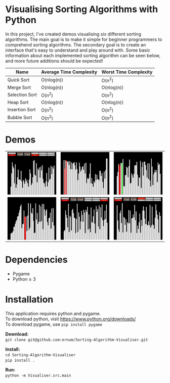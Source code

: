 # Visualising Sorting Algorithms with Python

In this project, I've created demos visualising six different sorting algorithms. The main goal is to make it simple for beginner programmers to comprehend sorting algorithms. The secondary goal is to create an interface that's easy to understand and play around with. Some basic information about each implemented sorting algorithm can be seen below, and more future additions should be expected!

| Name | Average Time Complexity | Worst Time Complexity |
| - | - | - |
| Quick Sort |  O(nlog(n)) | O(n<sup>2</sup>) |
| Merge Sort | O(nlog(n)) | O(nlog(n)) |
| Selection Sort | O(n<sup>2</sup>) | O(n<sup>2</sup>) |
| Heap Sort | O(nlog(n)) | O(nlog(n)) |
| Insertion Sort | O(n<sup>2</sup>) | O(n<sup>2</sup>) |
| Bubble Sort | O(n<sup>2</sup>) | O(n<sup>2</sup>) |

# Demos
|                            |                            |                         |
| -------------------------- | -------------------------- | ----------------------- |
| ![](gifs/bubble-sort.gif)    | ![](gifs/heap-sort.gif) | ![](gifs/insertion-sort.gif)  |
| ![](gifs/merge-sort.gif) | ![](gifs/quick-sort.gif)      | ![](gifs/selection-sort.gif)  |
# Dependencies

* Pygame
* Python &ge; 3

# Installation
This application requires python and pygame.  
To download python, visit https://www.python.org/downloads/  
To download pygame, use ```pip install pygame```

**Download:**  
```git clone git@github.com:ernum/Sorting-Algorithm-Visualiser.git```

**Install:**  
```cd Sorting-Algorithm-Visualiser```  
```pip install .```

**Run:**  
```python -m Visualiser.src.main```

